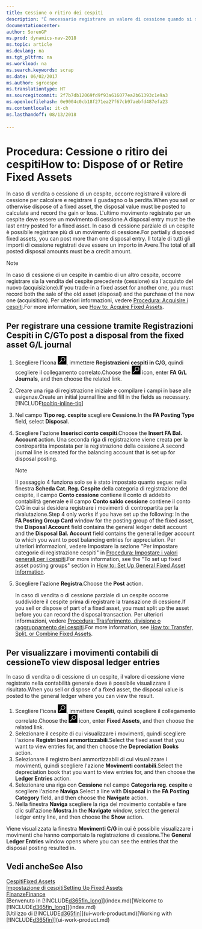```yaml
---
title: Cessione o ritiro dei cespiti
description: "È necessario registrare un valore di cessione quando si scarta, si vende o si ritira un cespite."
documentationcenter: 
author: SorenGP
ms.prod: dynamics-nav-2018
ms.topic: article
ms.devlang: na
ms.tgt_pltfrm: na
ms.workload: na
ms.search.keywords: scrap
ms.date: 06/02/2017
ms.author: sgroespe
ms.translationtype: HT
ms.sourcegitcommit: 2f7b7db12069fd9f93a616077ea2b61393c1e9a3
ms.openlocfilehash: 0e9004c0cb18f271ea27f67cb97aebfd487efa23
ms.contentlocale: it-ch
ms.lasthandoff: 08/13/2018

---
```

# <a name="how-to-dispose-of-or-retire-fixed-assets"></a><span data-ttu-id="fcda0-103">Procedura: Cessione o ritiro dei cespiti</span><span class="sxs-lookup"><span data-stu-id="fcda0-103">How to: Dispose of or Retire Fixed Assets</span></span>
<span data-ttu-id="fcda0-104">In caso di vendita o cessione di un cespite, occorre registrare il valore di cessione per calcolare e registrare il guadagno o la perdita.</span><span class="sxs-lookup"><span data-stu-id="fcda0-104">When you sell or otherwise dispose of a fixed asset, the disposal value must be posted to calculate and record the gain or loss.</span></span> <span data-ttu-id="fcda0-105">L'ultimo movimento registrato per un cespite deve essere un movimento di cessione.</span><span class="sxs-lookup"><span data-stu-id="fcda0-105">A disposal entry must be the last entry posted for a fixed asset.</span></span> <span data-ttu-id="fcda0-106">In caso di cessione parziale di un cespite è possibile registrare più di un movimento di cessione.</span><span class="sxs-lookup"><span data-stu-id="fcda0-106">For partially disposed fixed assets, you can post more than one disposal entry.</span></span> <span data-ttu-id="fcda0-107">Il totale di tutti gli importi di cessione registrati deve essere un importo in Avere.</span><span class="sxs-lookup"><span data-stu-id="fcda0-107">The total of all posted disposal amounts must be a credit amount.</span></span>  

> [!NOTE]  
>   <span data-ttu-id="fcda0-108">In caso di cessione di un cespite in cambio di un altro cespite, occorre registrare sia la vendita del cespite precedente (cessione) sia l'acquisto del nuovo (acquisizione).</span><span class="sxs-lookup"><span data-stu-id="fcda0-108">If you trade-in a fixed asset for another one, you must record both the sale of the old asset (disposal) and the purchase of the new one (acquisition).</span></span> <span data-ttu-id="fcda0-109">Per ulteriori informazioni, vedere [Procedura: Acquisire i cespiti](fa-how-acquire.md).</span><span class="sxs-lookup"><span data-stu-id="fcda0-109">For more information, see [How to: Acquire Fixed Assets](fa-how-acquire.md).</span></span>  

## <a name="to-post-a-disposal-from-the-fixed-asset-gl-journal"></a><span data-ttu-id="fcda0-110">Per registrare una cessione tramite Registrazioni Cespiti in C/G</span><span class="sxs-lookup"><span data-stu-id="fcda0-110">To post a disposal from the fixed asset G/L journal</span></span>
1. <span data-ttu-id="fcda0-111">Scegliere l'icona ![Cerca pagina o report](media/ui-search/search_small.png "icona Cerca pagina o report"), immettere **Registrazioni cespiti in C/G**, quindi scegliere il collegamento correlato.</span><span class="sxs-lookup"><span data-stu-id="fcda0-111">Choose the ![Search for Page or Report](media/ui-search/search_small.png "Search for Page or Report icon") icon, enter **FA G/L Journals**, and then choose the related link.</span></span>  
2. <span data-ttu-id="fcda0-112">Creare una riga di registrazione iniziale e compilare i campi in base alle esigenze.</span><span class="sxs-lookup"><span data-stu-id="fcda0-112">Create an initial journal line and fill in the fields as necessary.</span></span> [!INCLUDE[tooltip-inline-tip](includes/tooltip-inline-tip_md.md)]  
3. <span data-ttu-id="fcda0-113">Nel campo **Tipo reg. cespite** scegliere **Cessione**.</span><span class="sxs-lookup"><span data-stu-id="fcda0-113">In the **FA Posting Type** field, select **Disposal**.</span></span>  
4. <span data-ttu-id="fcda0-114">Scegliere l'azione **Inserisci conto cespiti**.</span><span class="sxs-lookup"><span data-stu-id="fcda0-114">Choose the **Insert FA Bal. Account** action.</span></span> <span data-ttu-id="fcda0-115">Una seconda riga di registrazione viene creata per la contropartita impostata per la registrazione della cessione.</span><span class="sxs-lookup"><span data-stu-id="fcda0-115">A second journal line is created for the balancing account that is set up for disposal posting.</span></span>  

    > [!NOTE]  
   >   <span data-ttu-id="fcda0-116">Il passaggio 4 funziona solo se è stato impostato quanto segue: nella finestra **Scheda Cat. Reg. Cespite** della categoria di registrazione del cespite, il campo **Conto cessione** contiene il conto di addebito contabilità generale e il campo **Conto saldo cessione** contiene il conto C/G in cui si desidera registrare i movimenti di contropartita per la rivalutazione.</span><span class="sxs-lookup"><span data-stu-id="fcda0-116">Step 4 only works if you have set up the following: In the **FA Posting Group Card** window for the posting group of the fixed asset, the **Disposal Account** field contains the general ledger debit account and the **Disposal Bal. Account** field contains the general ledger account to which you want to post balancing entries for appreciation.</span></span> <span data-ttu-id="fcda0-117">Per ulteriori informazioni, vedere Impostare la sezione "Per impostare categorie di registrazione cespiti" in [Procedura: Impostare i valori generali per i cespiti](fa-how-setup-general.md).</span><span class="sxs-lookup"><span data-stu-id="fcda0-117">For more information, see the "To set up fixed asset posting groups" section in [How to: Set Up General Fixed Asset Information](fa-how-setup-general.md).</span></span>  
5. <span data-ttu-id="fcda0-118">Scegliere l'azione **Registra**.</span><span class="sxs-lookup"><span data-stu-id="fcda0-118">Choose the **Post** action.</span></span>  

    <span data-ttu-id="fcda0-119">In caso di vendita o di cessione parziale di un cespite occorre suddividere il cespite prima di registrare la transazione di cessione.</span><span class="sxs-lookup"><span data-stu-id="fcda0-119">If you sell or dispose of part of a fixed asset, you must split up the asset before you can record the disposal transaction.</span></span> <span data-ttu-id="fcda0-120">Per ulteriori informazioni, vedere [Procedura: Trasferimento, divisione o raggruppamento dei cespiti](fa-how-trans-split-combine.md).</span><span class="sxs-lookup"><span data-stu-id="fcda0-120">For more information, see [How to: Transfer, Split, or Combine Fixed Assets](fa-how-trans-split-combine.md).</span></span>  

## <a name="to-view-disposal-ledger-entries"></a><span data-ttu-id="fcda0-121">Per visualizzare i movimenti contabili di cessione</span><span class="sxs-lookup"><span data-stu-id="fcda0-121">To view disposal ledger entries</span></span>
<span data-ttu-id="fcda0-122">In caso di vendita o di cessione di un cespite, il valore di cessione viene registrato nella contabilità generale dove è possibile visualizzare il risultato.</span><span class="sxs-lookup"><span data-stu-id="fcda0-122">When you sell or dispose of a fixed asset, the disposal value is posted to the general ledger where you can view the result.</span></span>  

1. <span data-ttu-id="fcda0-123">Scegliere l'icona ![Cerca pagina o report](media/ui-search/search_small.png "icona Cerca pagina o report"), immettere **Cespiti**, quindi scegliere il collegamento correlato.</span><span class="sxs-lookup"><span data-stu-id="fcda0-123">Choose the ![Search for Page or Report](media/ui-search/search_small.png "Search for Page or Report icon") icon, enter **Fixed Assets**, and then choose the related link.</span></span>  
2. <span data-ttu-id="fcda0-124">Selezionare il cespite di cui visualizzare i movimenti, quindi scegliere l'azione **Registri beni ammortizzabili**.</span><span class="sxs-lookup"><span data-stu-id="fcda0-124">Select the fixed asset that you want to view entries for, and then choose the **Depreciation Books** action.</span></span>  
3. <span data-ttu-id="fcda0-125">Selezionare il registro beni ammortizzabili di cui visualizzare i movimenti, quindi scegliere l'azione **Movimenti contabili**.</span><span class="sxs-lookup"><span data-stu-id="fcda0-125">Select the depreciation book that you want to view entries for, and then choose the **Ledger Entries** action.</span></span>  
4. <span data-ttu-id="fcda0-126">Selezionare una riga con **Cessione** nel campo **Categoria reg. cespite** e scegliere l'azione **Naviga**.</span><span class="sxs-lookup"><span data-stu-id="fcda0-126">Select a line with **Disposal** in the **FA Posting Category** field, and then choose the **Navigate** action.</span></span>  
5. <span data-ttu-id="fcda0-127">Nella finestra **Naviga** scegliere la riga del movimento contabile e fare clic sull'azione **Mostra**.</span><span class="sxs-lookup"><span data-stu-id="fcda0-127">In the **Navigate** window, select the general ledger entry line, and then choose the **Show** action.</span></span>  

<span data-ttu-id="fcda0-128">Viene visualizzata la finestra **Movimenti C/G** in cui è possibile visualizzare i movimenti che hanno comportato la registrazione di cessione.</span><span class="sxs-lookup"><span data-stu-id="fcda0-128">The **General Ledger Entries** window opens where you can see the entries that the disposal posting resulted in.</span></span>  

## <a name="see-also"></a><span data-ttu-id="fcda0-129">Vedi anche</span><span class="sxs-lookup"><span data-stu-id="fcda0-129">See Also</span></span>
[<span data-ttu-id="fcda0-130">Cespiti</span><span class="sxs-lookup"><span data-stu-id="fcda0-130">Fixed Assets</span></span>](fa-manage.md)  
[<span data-ttu-id="fcda0-131">Impostazione di cespiti</span><span class="sxs-lookup"><span data-stu-id="fcda0-131">Setting Up Fixed Assets</span></span>](fa-setup.md)  
[<span data-ttu-id="fcda0-132">Finanze</span><span class="sxs-lookup"><span data-stu-id="fcda0-132">Finance</span></span>](finance.md)  
<span data-ttu-id="fcda0-133">[Benvenuto in [!INCLUDE[d365fin_long](includes/d365fin_long_md.md)]](index.md)</span><span class="sxs-lookup"><span data-stu-id="fcda0-133">[Welcome to [!INCLUDE[d365fin_long](includes/d365fin_long_md.md)]](index.md)</span></span>  
<span data-ttu-id="fcda0-134">[Utilizzo di [!INCLUDE[d365fin](includes/d365fin_md.md)]](ui-work-product.md)</span><span class="sxs-lookup"><span data-stu-id="fcda0-134">[Working with [!INCLUDE[d365fin](includes/d365fin_md.md)]](ui-work-product.md)</span></span>

